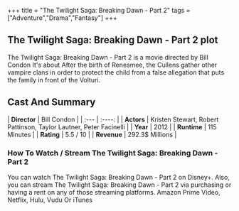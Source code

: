 +++
title = "The Twilight Saga: Breaking Dawn - Part 2"
tags = ["Adventure","Drama","Fantasy"]
+++
## The Twilight Saga: Breaking Dawn - Part 2 plot
The Twilight Saga: Breaking Dawn - Part 2 is a movie directed by Bill Condon It's about After the birth of Renesmee, the Cullens gather other vampire clans in order to protect the child from a false allegation that puts the family in front of the Volturi.
## Cast And Summary
| **Director**      | Bill Condon |
    | :---        |    :----:   |
    |  **Actors** | Kristen Stewart, Robert Pattinson, Taylor Lautner, Peter Facinelli |
    | **Year**   | 2012    |
    |  **Runtime** | 115 Minutes |
    |  **Rating** | 5.5 / 10 | 
    |  **Revenue** | 292.3$ Millions |
### How To Watch / Stream The Twilight Saga: Breaking Dawn - Part 2
You can watch The Twilight Saga: Breaking Dawn - Part 2 on Disney+.
Also, you can stream The Twilight Saga: Breaking Dawn - Part 2 via purchasing or having a rent on any of those streaming platforms.
Amazon Prime Video, Netflix, Hulu, Vudu Or iTunes